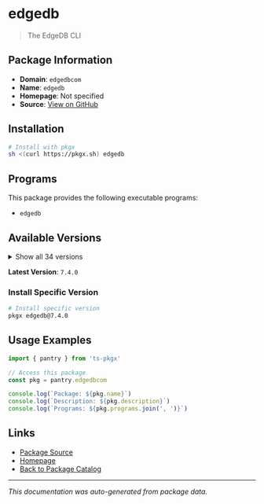 # edgedb

> The EdgeDB CLI

## Package Information

- **Domain**: `edgedbcom`
- **Name**: `edgedb`
- **Homepage**: Not specified
- **Source**: [View on GitHub](https://github.com/pkgxdev/pantry/tree/main/projects/edgedb.com/package.yml)

## Installation

```bash
# Install with pkgx
sh <(curl https://pkgx.sh) edgedb
```

## Programs

This package provides the following executable programs:

- `edgedb`

## Available Versions

<details>
<summary>Show all 34 versions</summary>

- `7.4.0`, `7.3.0`, `7.2.0`, `7.1.1`, `7.1.0`
- `7.0.3`, `7.0.2`, `7.0.1`, `7.0.0`, `6.1.2`
- `6.1.1`, `6.1.0`, `6.0.3`, `6.0.2`, `6.0.1`
- `6.0.0`, `5.5.2`, `5.5.1`, `5.5.0`, `5.4.1`
- `5.4.0`, `5.3.0`, `5.2.3`, `5.2.2`, `5.2.1`
- `5.2.0`, `5.1.0`, `5.0.0`, `4.1.1`, `4.1.0`
- `4.0.2`, `4.0.1`, `4.0.0`, `3.5.0`

</details>

**Latest Version**: `7.4.0`

### Install Specific Version

```bash
# Install specific version
pkgx edgedb@7.4.0
```

## Usage Examples

```typescript
import { pantry } from 'ts-pkgx'

// Access this package
const pkg = pantry.edgedbcom

console.log(`Package: ${pkg.name}`)
console.log(`Description: ${pkg.description}`)
console.log(`Programs: ${pkg.programs.join(', ')}`)
```

## Links

- [Package Source](https://github.com/pkgxdev/pantry/tree/main/projects/edgedb.com/package.yml)
- [Homepage](#)
- [Back to Package Catalog](../package-catalog.md)

---

*This documentation was auto-generated from package data.*
